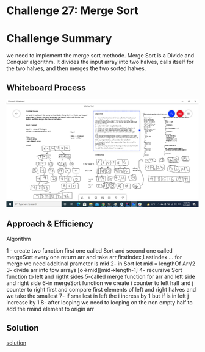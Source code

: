 
# Challenge 27: Merge Sort
# Challenge Summary
we need to implement the merge sort methode.
Merge Sort is a Divide and Conquer algorithm.
It divides the input array into two halves,
calls itself for the two halves, and then merges the two sorted halves.

## Whiteboard Process
![mergeSort](./lib/src/main/resources/merge-sort.png)

## Approach & Efficiency
Algorithm

1 - create two function first one called Sort and second one called mergeSort every one return arr and take arr,firstIndex,LastIndex ... for merge we need additinal prameter is mid
2- in Sort let mid = lengthOf Arr/2
3- divide arr into tow arrays [o->mid][mid->length-1]
4- recursive Sort function to left and rigtht sides
5-called merge function for arr and left side and right side
6-in mergeSort function we create i counter to left half and j counter to right first and compare first elements of left and right halves and we take the smallest
7- if smallest in left the i incress by 1 but if is in left j increase by 1
8- after looping we need to looping on the non empty half to add the rmind element to origin arr
## Solution
[solution](./lib/src/main/java/merge/sort/Library.java)
